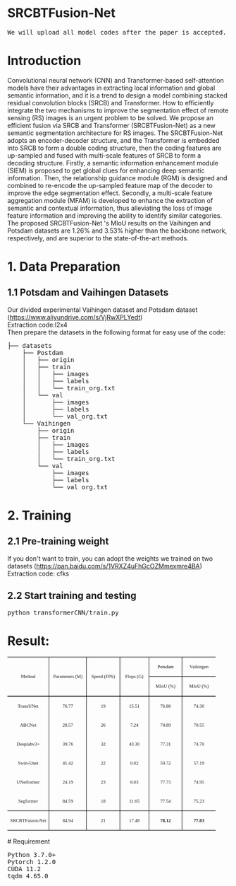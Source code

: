 # SRCBTFusion-Net
<pre>We will upload all model codes after the paper is accepted.</pre>
# Introduction
Convolutional neural network (CNN) and Transformer-based self-attention models have their advantages in extracting local information and global semantic information, and it is a trend to design a model combining stacked residual convolution blocks (SRCB) and Transformer. How to efficiently integrate the two mechanisms to improve the segmentation effect of remote sensing (RS) images is an urgent problem to be solved. We propose an efficient fusion via SRCB and Transformer (SRCBTFusion-Net) as a new semantic segmentation architecture for RS images. The SRCBTFusion-Net adopts an encoder-decoder structure, and the Transformer is embedded into SRCB to form a double coding structure, then the coding features are up-sampled and fused with multi-scale features of SRCB to form a decoding structure. Firstly, a semantic information enhancement module (SIEM) is proposed to get global clues for enhancing deep semantic information. Then, the relationship guidance module (RGM) is designed and combined to re-encode the up-sampled feature map of the decoder to improve the edge segmentation effect. Secondly, a multi-scale feature aggregation module (MFAM) is developed to enhance the extraction of semantic and contextual information, thus alleviating the loss of image feature information and improving the ability to identify similar categories. The proposed SRCBTFusion-Net 's MIoU results on  the Vaihingen and Potsdam datasets are 1.26% and 3.53% higher than the backbone network, respectively, and are superior to the state-of-the-art methods.
# 1. Data Preparation
## 1.1 Potsdam and Vaihingen Datasets 
Our divided experimental Vaihingen dataset and Potsdam dataset (https://www.aliyundrive.com/s/VjRwXPLYedt)<br>
Extraction code:l2x4<br>
Then prepare the datasets in the following format for easy use of the code:
<pre>├── datasets
    ├── Postdam
    │   ├── origin
    │   ├── train
    │   │   ├── images
    │   │   ├── labels
    │   │   └── train_org.txt
    │   └── val
    │       ├── images
    │       ├── labels
    │       └── val_org.txt
    └── Vaihingen
        ├── origin
        ├── train
        │   ├── images
        │   ├── labels
        │   └── train_org.txt
        └── val
            ├── images
            ├── labels
            └── val_org.txt
</pre>
# 2. Training
## 2.1 Pre-training weight
If you don't want to train, you can adopt the weights we trained on two datasets (https://pan.baidu.com/s/1VRXZ4uFhGcOZMmexmre4BA)<br>
Extraction code: cfks
## 2.2 Start training and testing
<pre>python transformerCNN/train.py</pre>
# Result:
<table class=MsoTableGrid border=1 cellspacing=0 cellpadding=0 width=473
 style='width:354.4pt;border-collapse:collapse;border:none;mso-border-alt:solid windowtext .5pt;
 mso-yfti-tbllook:1184;mso-padding-alt:0cm .3pt 0cm .3pt'>
 <tr style='mso-yfti-irow:0;mso-yfti-firstrow:yes;height:1.0pt'>
  <td width=95 rowspan=2 style='width:70.9pt;border-top:solid windowtext 1.0pt;
  border-left:none;border-bottom:double windowtext 1.5pt;border-right:solid windowtext 1.0pt;
  mso-border-top-alt:solid windowtext .5pt;mso-border-bottom-alt:double windowtext 1.5pt;
  mso-border-right-alt:solid windowtext .5pt;padding:0cm .3pt 0cm .3pt;
  height:1.0pt'>
  <p class=MsoNormal align=center style='text-align:center'><span lang=EN-US
  style='font-size:8.0pt;font-family:"Times New Roman",serif;mso-fareast-font-family:
  宋体;mso-font-kerning:0pt;mso-fareast-language:EN-US'>Method<o:p></o:p></span></p>
  </td>
  <td width=85 rowspan=2 style='width:63.8pt;border-top:solid windowtext 1.0pt;
  border-left:none;border-bottom:double windowtext 1.5pt;border-right:solid windowtext 1.0pt;
  mso-border-left-alt:solid windowtext .5pt;mso-border-alt:solid windowtext .5pt;
  mso-border-bottom-alt:double windowtext 1.5pt;padding:0cm .3pt 0cm .3pt;
  height:1.0pt'>
  <p class=MsoNormal align=center style='text-align:center'><span lang=EN-US
  style='font-size:8.0pt;font-family:"Times New Roman",serif;mso-fareast-font-family:
  宋体;mso-font-kerning:0pt;mso-fareast-language:EN-US'>Parameters (M)<o:p></o:p></span></p>
  </td>
  <td width=76 rowspan=2 style='width:2.0cm;border-top:solid windowtext 1.0pt;
  border-left:none;border-bottom:double windowtext 1.5pt;border-right:solid windowtext 1.0pt;
  mso-border-left-alt:solid windowtext .5pt;mso-border-alt:solid windowtext .5pt;
  mso-border-bottom-alt:double windowtext 1.5pt;padding:0cm .3pt 0cm .3pt;
  height:1.0pt'>
  <p class=MsoNormal align=center style='text-align:center'><span lang=EN-US
  style='font-size:8.0pt;font-family:"Times New Roman",serif;mso-fareast-font-family:
  宋体;mso-font-kerning:0pt;mso-fareast-language:EN-US'>Speed (FPS)<o:p></o:p></span></p>
  </td>
  <td width=66 rowspan=2 style='width:49.6pt;border-top:solid windowtext 1.0pt;
  border-left:none;border-bottom:double windowtext 1.5pt;border-right:solid windowtext 1.0pt;
  mso-border-left-alt:solid windowtext .5pt;mso-border-alt:solid windowtext .5pt;
  mso-border-bottom-alt:double windowtext 1.5pt;padding:0cm .3pt 0cm .3pt;
  height:1.0pt'>
  <p class=MsoNormal align=center style='text-align:center'><span lang=EN-US
  style='font-size:8.0pt;font-family:"Times New Roman",serif;mso-fareast-font-family:
  宋体;mso-font-kerning:0pt;mso-fareast-language:EN-US'>Flops (G)<o:p></o:p></span></p>
  </td>
  <td width=76 style='width:2.0cm;border-top:solid windowtext 1.0pt;border-left:
  none;border-bottom:solid windowtext 1.0pt;border-right:none;mso-border-left-alt:
  solid windowtext .5pt;mso-border-top-alt:solid windowtext .5pt;mso-border-left-alt:
  solid windowtext .5pt;mso-border-bottom-alt:solid windowtext .5pt;padding:
  0cm .3pt 0cm .3pt;height:1.0pt'>
  <p class=MsoNormal align=center style='text-align:center'><span lang=EN-US
  style='font-size:8.0pt;font-family:"Times New Roman",serif;mso-fareast-font-family:
  宋体;color:black;mso-themecolor:text1;mso-font-kerning:0pt;mso-fareast-language:
  EN-US'>Potsdam</span><span lang=EN-US style='font-size:8.0pt;font-family:
  "Times New Roman",serif;mso-fareast-font-family:宋体;mso-font-kerning:0pt;
  mso-fareast-language:EN-US'><o:p></o:p></span></p>
  </td>
  <td width=76 style='width:2.0cm;border:solid windowtext 1.0pt;border-right:
  none;mso-border-top-alt:solid windowtext .5pt;mso-border-left-alt:solid windowtext .5pt;
  mso-border-bottom-alt:solid windowtext .5pt;padding:0cm .3pt 0cm .3pt;
  height:1.0pt'>
  <p class=MsoNormal align=center style='text-align:center'><span lang=EN-US
  style='font-size:8.0pt;font-family:"Times New Roman",serif;mso-fareast-font-family:
  宋体;mso-font-kerning:0pt;mso-fareast-language:EN-US'>Vaihingen<o:p></o:p></span></p>
  </td>
 </tr>
 <tr style='mso-yfti-irow:1;height:1.0pt'>
  <td width=76 style='width:2.0cm;border-top:none;border-left:none;border-bottom:
  double windowtext 1.5pt;border-right:solid windowtext 1.0pt;mso-border-top-alt:
  solid windowtext .5pt;mso-border-left-alt:solid windowtext .5pt;mso-border-alt:
  solid windowtext .5pt;mso-border-bottom-alt:double windowtext 1.5pt;
  padding:0cm .3pt 0cm .3pt;height:1.0pt'>
  <p class=MsoNormal align=center style='text-align:center'><span class=SpellE><span
  lang=EN-US style='font-size:8.0pt;font-family:"Times New Roman",serif;
  mso-fareast-font-family:宋体;mso-font-kerning:0pt;mso-fareast-language:EN-US'>MIoU</span></span><span
  lang=EN-US style='font-size:8.0pt;font-family:"Times New Roman",serif;
  mso-fareast-font-family:宋体;mso-font-kerning:0pt;mso-fareast-language:EN-US'>
  (%)<o:p></o:p></span></p>
  </td>
  <td width=76 style='width:2.0cm;border:none;border-bottom:double windowtext 1.5pt;
  mso-border-top-alt:solid windowtext .5pt;mso-border-left-alt:solid windowtext .5pt;
  padding:0cm .3pt 0cm .3pt;height:1.0pt'>
  <p class=MsoNormal align=center style='text-align:center'><span class=SpellE><span
  lang=EN-US style='font-size:8.0pt;font-family:"Times New Roman",serif;
  mso-fareast-font-family:宋体;mso-font-kerning:0pt;mso-fareast-language:EN-US'>MIoU</span></span><span
  lang=EN-US style='font-size:8.0pt;font-family:"Times New Roman",serif;
  mso-fareast-font-family:宋体;mso-font-kerning:0pt;mso-fareast-language:EN-US'>
  (%)<o:p></o:p></span></p>
  </td>
 </tr>
 <tr style='mso-yfti-irow:2;height:1.0pt'>
  <td width=95 style='width:70.9pt;border:none;border-right:solid windowtext 1.0pt;
  mso-border-top-alt:double windowtext 1.5pt;mso-border-top-alt:double windowtext 1.5pt;
  mso-border-right-alt:solid windowtext .5pt;padding:0cm .3pt 0cm .3pt;
  height:1.0pt'>
  <p class=MsoNormal align=center style='text-align:center'><span class=SpellE><span
  lang=EN-US style='font-size:8.0pt;font-family:"Times New Roman",serif;
  mso-fareast-font-family:宋体;mso-font-kerning:0pt;mso-fareast-language:EN-US'>TransUNet</span></span><span
  lang=EN-US style='font-size:8.0pt;font-family:"Times New Roman",serif;
  mso-fareast-font-family:宋体;mso-font-kerning:0pt;mso-fareast-language:EN-US'><o:p></o:p></span></p>
  </td>
  <td width=85 style='width:63.8pt;border:none;border-right:solid windowtext 1.0pt;
  mso-border-top-alt:double windowtext 1.5pt;mso-border-left-alt:solid windowtext .5pt;
  mso-border-top-alt:double windowtext 1.5pt;mso-border-left-alt:solid windowtext .5pt;
  mso-border-right-alt:solid windowtext .5pt;padding:0cm .3pt 0cm .3pt;
  height:1.0pt'>
  <p class=MsoNormal align=center style='text-align:center'><span lang=EN-US
  style='font-size:8.0pt;font-family:"Times New Roman",serif;mso-fareast-font-family:
  宋体;mso-font-kerning:0pt;mso-fareast-language:EN-US'>76.77<o:p></o:p></span></p>
  </td>
  <td width=76 style='width:2.0cm;border:none;border-right:solid windowtext 1.0pt;
  mso-border-top-alt:double windowtext 1.5pt;mso-border-left-alt:solid windowtext .5pt;
  mso-border-top-alt:double windowtext 1.5pt;mso-border-left-alt:solid windowtext .5pt;
  mso-border-right-alt:solid windowtext .5pt;padding:0cm .3pt 0cm .3pt;
  height:1.0pt'>
  <p class=MsoNormal align=center style='text-align:center'><span lang=EN-US
  style='font-size:8.0pt;font-family:"Times New Roman",serif;mso-fareast-font-family:
  宋体;mso-font-kerning:0pt;mso-fareast-language:EN-US'>19<o:p></o:p></span></p>
  </td>
  <td width=66 style='width:49.6pt;border:none;border-right:solid windowtext 1.0pt;
  mso-border-top-alt:double windowtext 1.5pt;mso-border-left-alt:solid windowtext .5pt;
  mso-border-top-alt:double windowtext 1.5pt;mso-border-left-alt:solid windowtext .5pt;
  mso-border-right-alt:solid windowtext .5pt;padding:0cm .3pt 0cm .3pt;
  height:1.0pt'>
  <p class=MsoNormal align=center style='text-align:center'><span lang=EN-US
  style='font-size:8.0pt;font-family:"Times New Roman",serif;mso-fareast-font-family:
  宋体;mso-font-kerning:0pt;mso-fareast-language:EN-US'>15.51<o:p></o:p></span></p>
  </td>
  <td width=76 style='width:2.0cm;border:none;border-right:solid windowtext 1.0pt;
  mso-border-top-alt:double windowtext 1.5pt;mso-border-left-alt:solid windowtext .5pt;
  mso-border-top-alt:double windowtext 1.5pt;mso-border-left-alt:solid windowtext .5pt;
  mso-border-right-alt:solid windowtext .5pt;padding:0cm .3pt 0cm .3pt;
  height:1.0pt'>
  <p class=MsoNormal align=center style='text-align:center'><span lang=EN-US
  style='font-size:8.0pt;font-family:"Times New Roman",serif;mso-font-kerning:
  0pt;mso-fareast-language:EN-US'>76.86</span><span lang=EN-US
  style='font-size:8.0pt;font-family:"Times New Roman",serif;mso-fareast-font-family:
  宋体;mso-font-kerning:0pt;mso-fareast-language:EN-US'><o:p></o:p></span></p>
  </td>
  <td width=76 style='width:2.0cm;border:none;mso-border-top-alt:double windowtext 1.5pt;
  mso-border-left-alt:solid windowtext .5pt;padding:0cm .3pt 0cm .3pt;
  height:1.0pt'>
  <p class=MsoNormal align=center style='text-align:center'><span lang=EN-US
  style='font-size:8.0pt;font-family:"Times New Roman",serif;mso-fareast-font-family:
  宋体;mso-font-kerning:0pt;mso-fareast-language:EN-US'>74.30<o:p></o:p></span></p>
  </td>
 </tr>
 <tr style='mso-yfti-irow:3;height:1.0pt'>
  <td width=95 style='width:70.9pt;border:none;border-right:solid windowtext 1.0pt;
  mso-border-right-alt:solid windowtext .5pt;padding:0cm .3pt 0cm .3pt;
  height:1.0pt'>
  <p class=MsoNormal align=center style='text-align:center'><span class=SpellE><span
  lang=EN-US style='font-size:8.0pt;font-family:"Times New Roman",serif;
  mso-fareast-font-family:宋体;mso-font-kerning:0pt;mso-fareast-language:EN-US'>ABCNet</span></span><span
  lang=EN-US style='font-size:8.0pt;font-family:"Times New Roman",serif;
  mso-fareast-font-family:宋体;mso-font-kerning:0pt;mso-fareast-language:EN-US'><o:p></o:p></span></p>
  </td>
  <td width=85 style='width:63.8pt;border:none;border-right:solid windowtext 1.0pt;
  mso-border-left-alt:solid windowtext .5pt;mso-border-left-alt:solid windowtext .5pt;
  mso-border-right-alt:solid windowtext .5pt;padding:0cm .3pt 0cm .3pt;
  height:1.0pt'>
  <p class=MsoNormal align=center style='text-align:center'><span lang=EN-US
  style='font-size:8.0pt;font-family:"Times New Roman",serif;mso-fareast-font-family:
  宋体;mso-font-kerning:0pt;mso-fareast-language:EN-US'>28.57<o:p></o:p></span></p>
  </td>
  <td width=76 style='width:2.0cm;border:none;border-right:solid windowtext 1.0pt;
  mso-border-left-alt:solid windowtext .5pt;mso-border-left-alt:solid windowtext .5pt;
  mso-border-right-alt:solid windowtext .5pt;padding:0cm .3pt 0cm .3pt;
  height:1.0pt'>
  <p class=MsoNormal align=center style='text-align:center'><span lang=EN-US
  style='font-size:8.0pt;font-family:"Times New Roman",serif;mso-fareast-font-family:
  宋体;mso-font-kerning:0pt;mso-fareast-language:EN-US'>26<o:p></o:p></span></p>
  </td>
  <td width=66 style='width:49.6pt;border:none;border-right:solid windowtext 1.0pt;
  mso-border-left-alt:solid windowtext .5pt;mso-border-left-alt:solid windowtext .5pt;
  mso-border-right-alt:solid windowtext .5pt;padding:0cm .3pt 0cm .3pt;
  height:1.0pt'>
  <p class=MsoNormal align=center style='text-align:center'><span lang=EN-US
  style='font-size:8.0pt;font-family:"Times New Roman",serif;mso-fareast-font-family:
  宋体;mso-font-kerning:0pt;mso-fareast-language:EN-US'>7.24<o:p></o:p></span></p>
  </td>
  <td width=76 style='width:2.0cm;border:none;border-right:solid windowtext 1.0pt;
  mso-border-left-alt:solid windowtext .5pt;mso-border-left-alt:solid windowtext .5pt;
  mso-border-right-alt:solid windowtext .5pt;padding:0cm .3pt 0cm .3pt;
  height:1.0pt'>
  <p class=MsoNormal align=center style='text-align:center'><span lang=EN-US
  style='font-size:8.0pt;font-family:"Times New Roman",serif;mso-font-kerning:
  0pt;mso-fareast-language:EN-US'>74.89</span><span lang=EN-US
  style='font-size:8.0pt;font-family:"Times New Roman",serif;mso-fareast-font-family:
  宋体;mso-font-kerning:0pt;mso-fareast-language:EN-US'><o:p></o:p></span></p>
  </td>
  <td width=76 style='width:2.0cm;border:none;mso-border-left-alt:solid windowtext .5pt;
  padding:0cm .3pt 0cm .3pt;height:1.0pt'>
  <p class=MsoNormal align=center style='text-align:center'><span lang=EN-US
  style='font-size:8.0pt;font-family:"Times New Roman",serif;mso-fareast-font-family:
  宋体;mso-font-kerning:0pt;mso-fareast-language:EN-US'>70.55<o:p></o:p></span></p>
  </td>
 </tr>
 <tr style='mso-yfti-irow:4;height:1.0pt'>
  <td width=95 style='width:70.9pt;border:none;border-right:solid windowtext 1.0pt;
  mso-border-right-alt:solid windowtext .5pt;padding:0cm .3pt 0cm .3pt;
  height:1.0pt'>
  <p class=MsoNormal align=center style='text-align:center'><span lang=EN-US
  style='font-size:8.0pt;font-family:"Times New Roman",serif;mso-fareast-font-family:
  宋体;mso-font-kerning:0pt;mso-fareast-language:EN-US'>Deeplabv3+<o:p></o:p></span></p>
  </td>
  <td width=85 style='width:63.8pt;border:none;border-right:solid windowtext 1.0pt;
  mso-border-left-alt:solid windowtext .5pt;mso-border-left-alt:solid windowtext .5pt;
  mso-border-right-alt:solid windowtext .5pt;padding:0cm .3pt 0cm .3pt;
  height:1.0pt'>
  <p class=MsoNormal align=center style='text-align:center'><span lang=EN-US
  style='font-size:8.0pt;font-family:"Times New Roman",serif;mso-fareast-font-family:
  宋体;mso-font-kerning:0pt;mso-fareast-language:EN-US'>39.76<o:p></o:p></span></p>
  </td>
  <td width=76 style='width:2.0cm;border:none;border-right:solid windowtext 1.0pt;
  mso-border-left-alt:solid windowtext .5pt;mso-border-left-alt:solid windowtext .5pt;
  mso-border-right-alt:solid windowtext .5pt;padding:0cm .3pt 0cm .3pt;
  height:1.0pt'>
  <p class=MsoNormal align=center style='text-align:center'><span lang=EN-US
  style='font-size:8.0pt;font-family:"Times New Roman",serif;mso-fareast-font-family:
  宋体;mso-font-kerning:0pt;mso-fareast-language:EN-US'>32<o:p></o:p></span></p>
  </td>
  <td width=66 style='width:49.6pt;border:none;border-right:solid windowtext 1.0pt;
  mso-border-left-alt:solid windowtext .5pt;mso-border-left-alt:solid windowtext .5pt;
  mso-border-right-alt:solid windowtext .5pt;padding:0cm .3pt 0cm .3pt;
  height:1.0pt'>
  <p class=MsoNormal align=center style='text-align:center'><span lang=EN-US
  style='font-size:8.0pt;font-family:"Times New Roman",serif;mso-fareast-font-family:
  宋体;mso-font-kerning:0pt;mso-fareast-language:EN-US'>43.30<o:p></o:p></span></p>
  </td>
  <td width=76 style='width:2.0cm;border:none;border-right:solid windowtext 1.0pt;
  mso-border-left-alt:solid windowtext .5pt;mso-border-left-alt:solid windowtext .5pt;
  mso-border-right-alt:solid windowtext .5pt;padding:0cm .3pt 0cm .3pt;
  height:1.0pt'>
  <p class=MsoNormal align=center style='text-align:center'><span lang=EN-US
  style='font-size:8.0pt;font-family:"Times New Roman",serif;mso-font-kerning:
  0pt;mso-fareast-language:EN-US'>77.31</span><span lang=EN-US
  style='font-size:8.0pt;font-family:"Times New Roman",serif;mso-fareast-font-family:
  宋体;mso-font-kerning:0pt;mso-fareast-language:EN-US'><o:p></o:p></span></p>
  </td>
  <td width=76 style='width:2.0cm;border:none;mso-border-left-alt:solid windowtext .5pt;
  padding:0cm .3pt 0cm .3pt;height:1.0pt'>
  <p class=MsoNormal align=center style='text-align:center'><span lang=EN-US
  style='font-size:8.0pt;font-family:"Times New Roman",serif;mso-fareast-font-family:
  宋体;mso-font-kerning:0pt;mso-fareast-language:EN-US'>74.70<o:p></o:p></span></p>
  </td>
 </tr>
 <tr style='mso-yfti-irow:5;height:1.0pt'>
  <td width=95 style='width:70.9pt;border:none;border-right:solid windowtext 1.0pt;
  mso-border-right-alt:solid windowtext .5pt;padding:0cm .3pt 0cm .3pt;
  height:1.0pt'>
  <p class=MsoNormal align=center style='text-align:center'><span class=SpellE><span
  lang=EN-US style='font-size:8.0pt;font-family:"Times New Roman",serif;
  mso-fareast-font-family:宋体;mso-font-kerning:0pt;mso-fareast-language:EN-US'>Swin-<span
  style='color:black;mso-themecolor:text1'>Un</span>et</span></span><span
  lang=EN-US style='font-size:8.0pt;font-family:"Times New Roman",serif;
  mso-fareast-font-family:宋体;mso-font-kerning:0pt;mso-fareast-language:EN-US'><o:p></o:p></span></p>
  </td>
  <td width=85 style='width:63.8pt;border:none;border-right:solid windowtext 1.0pt;
  mso-border-left-alt:solid windowtext .5pt;mso-border-left-alt:solid windowtext .5pt;
  mso-border-right-alt:solid windowtext .5pt;padding:0cm .3pt 0cm .3pt;
  height:1.0pt'>
  <p class=MsoNormal align=center style='text-align:center'><span lang=EN-US
  style='font-size:8.0pt;font-family:"Times New Roman",serif;mso-fareast-font-family:
  宋体;mso-font-kerning:0pt;mso-fareast-language:EN-US'>41.42<o:p></o:p></span></p>
  </td>
  <td width=76 style='width:2.0cm;border:none;border-right:solid windowtext 1.0pt;
  mso-border-left-alt:solid windowtext .5pt;mso-border-left-alt:solid windowtext .5pt;
  mso-border-right-alt:solid windowtext .5pt;padding:0cm .3pt 0cm .3pt;
  height:1.0pt'>
  <p class=MsoNormal align=center style='text-align:center'><span lang=EN-US
  style='font-size:8.0pt;font-family:"Times New Roman",serif;mso-fareast-font-family:
  宋体;mso-font-kerning:0pt;mso-fareast-language:EN-US'>22<o:p></o:p></span></p>
  </td>
  <td width=66 style='width:49.6pt;border:none;border-right:solid windowtext 1.0pt;
  mso-border-left-alt:solid windowtext .5pt;mso-border-left-alt:solid windowtext .5pt;
  mso-border-right-alt:solid windowtext .5pt;padding:0cm .3pt 0cm .3pt;
  height:1.0pt'>
  <p class=MsoNormal align=center style='text-align:center'><span lang=EN-US
  style='font-size:8.0pt;font-family:"Times New Roman",serif;mso-fareast-font-family:
  宋体;mso-font-kerning:0pt;mso-fareast-language:EN-US'>0.02<o:p></o:p></span></p>
  </td>
  <td width=76 style='width:2.0cm;border:none;border-right:solid windowtext 1.0pt;
  mso-border-left-alt:solid windowtext .5pt;mso-border-left-alt:solid windowtext .5pt;
  mso-border-right-alt:solid windowtext .5pt;padding:0cm .3pt 0cm .3pt;
  height:1.0pt'>
  <p class=MsoNormal align=center style='text-align:center'><span lang=EN-US
  style='font-size:8.0pt;font-family:"Times New Roman",serif;mso-fareast-font-family:
  宋体;mso-font-kerning:0pt;mso-fareast-language:EN-US'>59.72<o:p></o:p></span></p>
  </td>
  <td width=76 style='width:2.0cm;border:none;mso-border-left-alt:solid windowtext .5pt;
  padding:0cm .3pt 0cm .3pt;height:1.0pt'>
  <p class=MsoNormal align=center style='text-align:center'><span lang=EN-US
  style='font-size:8.0pt;font-family:"Times New Roman",serif;mso-fareast-font-family:
  宋体;mso-font-kerning:0pt;mso-fareast-language:EN-US'>57.19<o:p></o:p></span></p>
  </td>
 </tr>
 <tr style='mso-yfti-irow:6;height:1.0pt'>
  <td width=95 style='width:70.9pt;border:none;border-right:solid windowtext 1.0pt;
  mso-border-right-alt:solid windowtext .5pt;padding:0cm .3pt 0cm .3pt;
  height:1.0pt'>
  <p class=MsoNormal align=center style='text-align:center'><span class=SpellE><span
  lang=EN-US style='font-size:8.0pt;font-family:"Times New Roman",serif;
  mso-fareast-font-family:宋体;mso-font-kerning:0pt;mso-fareast-language:EN-US'>UNetformer</span></span><span
  lang=EN-US style='font-size:8.0pt;font-family:"Times New Roman",serif;
  mso-fareast-font-family:宋体;mso-font-kerning:0pt;mso-fareast-language:EN-US'><o:p></o:p></span></p>
  </td>
  <td width=85 style='width:63.8pt;border:none;border-right:solid windowtext 1.0pt;
  mso-border-left-alt:solid windowtext .5pt;mso-border-left-alt:solid windowtext .5pt;
  mso-border-right-alt:solid windowtext .5pt;padding:0cm .3pt 0cm .3pt;
  height:1.0pt'>
  <p class=MsoNormal align=center style='text-align:center'><span lang=EN-US
  style='font-size:8.0pt;font-family:"Times New Roman",serif;mso-fareast-font-family:
  宋体;mso-font-kerning:0pt;mso-fareast-language:EN-US'>24.19<o:p></o:p></span></p>
  </td>
  <td width=76 style='width:2.0cm;border:none;border-right:solid windowtext 1.0pt;
  mso-border-left-alt:solid windowtext .5pt;mso-border-left-alt:solid windowtext .5pt;
  mso-border-right-alt:solid windowtext .5pt;padding:0cm .3pt 0cm .3pt;
  height:1.0pt'>
  <p class=MsoNormal align=center style='text-align:center'><span lang=EN-US
  style='font-size:8.0pt;font-family:"Times New Roman",serif;mso-fareast-font-family:
  宋体;mso-font-kerning:0pt;mso-fareast-language:EN-US'>23<o:p></o:p></span></p>
  </td>
  <td width=66 style='width:49.6pt;border:none;border-right:solid windowtext 1.0pt;
  mso-border-left-alt:solid windowtext .5pt;mso-border-left-alt:solid windowtext .5pt;
  mso-border-right-alt:solid windowtext .5pt;padding:0cm .3pt 0cm .3pt;
  height:1.0pt'>
  <p class=MsoNormal align=center style='text-align:center'><span lang=EN-US
  style='font-size:8.0pt;font-family:"Times New Roman",serif;mso-fareast-font-family:
  宋体;mso-font-kerning:0pt;mso-fareast-language:EN-US'>6.03<o:p></o:p></span></p>
  </td>
  <td width=76 style='width:2.0cm;border:none;border-right:solid windowtext 1.0pt;
  mso-border-left-alt:solid windowtext .5pt;mso-border-left-alt:solid windowtext .5pt;
  mso-border-right-alt:solid windowtext .5pt;padding:0cm .3pt 0cm .3pt;
  height:1.0pt'>
  <p class=MsoNormal align=center style='text-align:center'><span lang=EN-US
  style='font-size:8.0pt;font-family:"Times New Roman",serif;mso-fareast-font-family:
  宋体;mso-font-kerning:0pt;mso-fareast-language:EN-US'>77.73<o:p></o:p></span></p>
  </td>
  <td width=76 style='width:2.0cm;border:none;mso-border-left-alt:solid windowtext .5pt;
  padding:0cm .3pt 0cm .3pt;height:1.0pt'>
  <p class=MsoNormal align=center style='text-align:center'><span lang=EN-US
  style='font-size:8.0pt;font-family:"Times New Roman",serif;mso-fareast-font-family:
  宋体;mso-font-kerning:0pt;mso-fareast-language:EN-US'>74.95<o:p></o:p></span></p>
  </td>
 </tr>
 <tr style='mso-yfti-irow:7;height:1.0pt'>
  <td width=95 style='width:70.9pt;border-top:none;border-left:none;border-bottom:
  solid windowtext 1.0pt;border-right:solid windowtext 1.0pt;mso-border-bottom-alt:
  solid windowtext .5pt;mso-border-right-alt:solid windowtext .5pt;padding:
  0cm .3pt 0cm .3pt;height:1.0pt'>
  <p class=MsoNormal align=center style='text-align:center'><span class=SpellE><span
  lang=EN-US style='font-size:8.0pt;font-family:"Times New Roman",serif;
  mso-fareast-font-family:宋体;mso-font-kerning:0pt;mso-fareast-language:EN-US'>Segformer</span></span><span
  lang=EN-US style='font-size:8.0pt;font-family:"Times New Roman",serif;
  mso-fareast-font-family:宋体;mso-font-kerning:0pt;mso-fareast-language:EN-US'><o:p></o:p></span></p>
  </td>
  <td width=85 style='width:63.8pt;border-top:none;border-left:none;border-bottom:
  solid windowtext 1.0pt;border-right:solid windowtext 1.0pt;mso-border-left-alt:
  solid windowtext .5pt;mso-border-left-alt:solid windowtext .5pt;mso-border-bottom-alt:
  solid windowtext .5pt;mso-border-right-alt:solid windowtext .5pt;padding:
  0cm .3pt 0cm .3pt;height:1.0pt'>
  <p class=MsoNormal align=center style='text-align:center'><span lang=EN-US
  style='font-size:8.0pt;font-family:"Times New Roman",serif;mso-fareast-font-family:
  宋体;mso-font-kerning:0pt;mso-fareast-language:EN-US'>84.59<o:p></o:p></span></p>
  </td>
  <td width=76 style='width:2.0cm;border-top:none;border-left:none;border-bottom:
  solid windowtext 1.0pt;border-right:solid windowtext 1.0pt;mso-border-left-alt:
  solid windowtext .5pt;mso-border-left-alt:solid windowtext .5pt;mso-border-bottom-alt:
  solid windowtext .5pt;mso-border-right-alt:solid windowtext .5pt;padding:
  0cm .3pt 0cm .3pt;height:1.0pt'>
  <p class=MsoNormal align=center style='text-align:center'><span lang=EN-US
  style='font-size:8.0pt;font-family:"Times New Roman",serif;mso-fareast-font-family:
  宋体;mso-font-kerning:0pt;mso-fareast-language:EN-US'>18<o:p></o:p></span></p>
  </td>
  <td width=66 style='width:49.6pt;border-top:none;border-left:none;border-bottom:
  solid windowtext 1.0pt;border-right:solid windowtext 1.0pt;mso-border-left-alt:
  solid windowtext .5pt;mso-border-left-alt:solid windowtext .5pt;mso-border-bottom-alt:
  solid windowtext .5pt;mso-border-right-alt:solid windowtext .5pt;padding:
  0cm .3pt 0cm .3pt;height:1.0pt'>
  <p class=MsoNormal align=center style='text-align:center'><span lang=EN-US
  style='font-size:8.0pt;font-family:"Times New Roman",serif;mso-fareast-font-family:
  宋体;mso-font-kerning:0pt;mso-fareast-language:EN-US'>11.65<o:p></o:p></span></p>
  </td>
  <td width=76 style='width:2.0cm;border-top:none;border-left:none;border-bottom:
  solid windowtext 1.0pt;border-right:solid windowtext 1.0pt;mso-border-left-alt:
  solid windowtext .5pt;mso-border-left-alt:solid windowtext .5pt;mso-border-bottom-alt:
  solid windowtext .5pt;mso-border-right-alt:solid windowtext .5pt;padding:
  0cm .3pt 0cm .3pt;height:1.0pt'>
  <p class=MsoNormal align=center style='text-align:center'><span lang=EN-US
  style='font-size:8.0pt;font-family:"Times New Roman",serif;mso-fareast-font-family:
  宋体;mso-font-kerning:0pt;mso-fareast-language:EN-US'>77.54<o:p></o:p></span></p>
  </td>
  <td width=76 style='width:2.0cm;border:none;border-bottom:solid windowtext 1.0pt;
  mso-border-left-alt:solid windowtext .5pt;mso-border-left-alt:solid windowtext .5pt;
  mso-border-bottom-alt:solid windowtext .5pt;padding:0cm .3pt 0cm .3pt;
  height:1.0pt'>
  <p class=MsoNormal align=center style='text-align:center'><span lang=EN-US
  style='font-size:8.0pt;font-family:"Times New Roman",serif;mso-fareast-font-family:
  宋体;mso-font-kerning:0pt;mso-fareast-language:EN-US'>75.23<o:p></o:p></span></p>
  </td>
 </tr>
 <tr style='mso-yfti-irow:8;mso-yfti-lastrow:yes;height:5.65pt'>
  <td width=95 style='width:70.9pt;border-top:none;border-left:none;border-bottom:
  solid windowtext 1.0pt;border-right:solid windowtext 1.0pt;mso-border-top-alt:
  solid windowtext .5pt;mso-border-top-alt:solid windowtext .5pt;mso-border-bottom-alt:
  solid windowtext .5pt;mso-border-right-alt:solid windowtext .5pt;padding:
  0cm .3pt 0cm .3pt;height:5.65pt'>
  <p class=MsoNormal align=center style='text-align:center'><span class=SpellE><span
  lang=EN-US style='font-size:8.0pt;font-family:"Times New Roman",serif;
  mso-fareast-font-family:宋体;mso-font-kerning:0pt;mso-fareast-language:EN-US'>SRCBTFusion</span></span><span
  lang=EN-US style='font-size:8.0pt;font-family:"Times New Roman",serif;
  mso-fareast-font-family:宋体;mso-font-kerning:0pt;mso-fareast-language:EN-US'>-Net<o:p></o:p></span></p>
  </td>
  <td width=85 style='width:63.8pt;border-top:none;border-left:none;border-bottom:
  solid windowtext 1.0pt;border-right:solid windowtext 1.0pt;mso-border-top-alt:
  solid windowtext .5pt;mso-border-left-alt:solid windowtext .5pt;mso-border-alt:
  solid windowtext .5pt;padding:0cm .3pt 0cm .3pt;height:5.65pt'>
  <p class=MsoNormal align=center style='text-align:center'><span lang=EN-US
  style='font-size:8.0pt;font-family:"Times New Roman",serif;mso-fareast-font-family:
  宋体;mso-font-kerning:0pt;mso-fareast-language:EN-US'>84.94<o:p></o:p></span></p>
  </td>
  <td width=76 style='width:2.0cm;border-top:none;border-left:none;border-bottom:
  solid windowtext 1.0pt;border-right:solid windowtext 1.0pt;mso-border-top-alt:
  solid windowtext .5pt;mso-border-left-alt:solid windowtext .5pt;mso-border-alt:
  solid windowtext .5pt;padding:0cm .3pt 0cm .3pt;height:5.65pt'>
  <p class=MsoNormal align=center style='text-align:center'><span lang=EN-US
  style='font-size:8.0pt;font-family:"Times New Roman",serif;mso-fareast-font-family:
  宋体;mso-font-kerning:0pt;mso-fareast-language:EN-US'>21<o:p></o:p></span></p>
  </td>
  <td width=66 style='width:49.6pt;border-top:none;border-left:none;border-bottom:
  solid windowtext 1.0pt;border-right:solid windowtext 1.0pt;mso-border-top-alt:
  solid windowtext .5pt;mso-border-left-alt:solid windowtext .5pt;mso-border-alt:
  solid windowtext .5pt;padding:0cm .3pt 0cm .3pt;height:5.65pt'>
  <p class=MsoNormal align=center style='text-align:center'><span lang=EN-US
  style='font-size:8.0pt;font-family:"Times New Roman",serif;mso-fareast-font-family:
  宋体;mso-font-kerning:0pt;mso-fareast-language:EN-US'>17.48<o:p></o:p></span></p>
  </td>
  <td width=76 style='width:2.0cm;border-top:none;border-left:none;border-bottom:
  solid windowtext 1.0pt;border-right:solid windowtext 1.0pt;mso-border-top-alt:
  solid windowtext .5pt;mso-border-left-alt:solid windowtext .5pt;mso-border-alt:
  solid windowtext .5pt;padding:0cm .3pt 0cm .3pt;height:5.65pt'>
  <p class=MsoNormal align=center style='text-align:center'><b><span
  lang=EN-US style='font-size:8.0pt;font-family:"Times New Roman",serif;
  mso-font-kerning:0pt;mso-fareast-language:EN-US'>78.12</span></b><span
  lang=EN-US style='font-size:8.0pt;font-family:"Times New Roman",serif;
  mso-fareast-font-family:宋体;mso-font-kerning:0pt;mso-fareast-language:EN-US'><o:p></o:p></span></p>
  </td>
  <td width=76 style='width:2.0cm;border:none;border-bottom:solid windowtext 1.0pt;
  mso-border-top-alt:solid windowtext .5pt;mso-border-left-alt:solid windowtext .5pt;
  mso-border-top-alt:solid windowtext .5pt;mso-border-left-alt:solid windowtext .5pt;
  mso-border-bottom-alt:solid windowtext .5pt;padding:0cm .3pt 0cm .3pt;
  height:5.65pt'>
  <p class=MsoNormal align=center style='text-align:center'><b><span
  lang=EN-US style='font-size:8.0pt;font-family:"Times New Roman",serif;
  mso-fareast-font-family:宋体;mso-font-kerning:0pt;mso-fareast-language:EN-US'>77.83<o:p></o:p></span></b></p>
  </td>
 </tr>
</table>
# Requirement
<pre>Python 3.7.0+
Pytorch 1.2.0
CUDA 11.2
tqdm 4.65.0
</pre>
